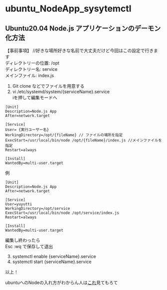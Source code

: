# ubuntu_NodeApp_sysytemctl

## Ubuntu20.04 Node.js アプリケーションのデーモン化方法

【事前事項】 //好きな場所好きな名前で大丈夫だけど今回はこの設定で行きます  
ディレクトリーの位置: /opt  
ディレクトリー名: service  
メインファイル: index.js  


1. Git clone <URL> などでファイルを用意する
2. vi /etc/systemd/system/{serviceName}.service  
iを押して編集モードへ
```
[Unit]
Description=Node.js App
After=network.target

[Service]
User= {実行ユーザー名}
WorkingDirectory=/opt/{fileName} // ファイルの場所を指定
ExecStart=/usr/local/bin/node /opt/{fileName}/index.js //メインファイルを指定
Restart=always

[Install]
WantedBy=multi-user.target
```
例
```
[Unit]
Description=Node.js App
After=network.target

[Service]
User=yuyutti
WorkingDirectory=/opt/service
ExecStart=/usr/local/bin/node /opt/service/index.js
Restart=always

[Install]
WantedBy=multi-user.target
```
編集し終わったら  
Esc :wq で保存して退出

3. systemctl enable {serviceName}.service
4. systemctl start {serviceName}.service

以上！

ubuntuへのNodeの入れ方がわからん人は[これ](https://github.com/yuyutti/node_install)見てもろて